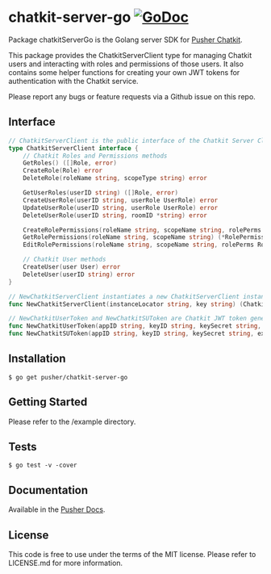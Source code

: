 # chatkit-server-go [![GoDoc](https://godoc.org/github.com/pusher/chatkit-server-go?status.svg)](http://godoc.org/github.com/pusher/chatkit-server-go)

Package chatkitServerGo is the Golang server SDK for [Pusher Chatkit](https://pusher.com/chatkit).

This package provides the ChatkitServerClient type for managing Chatkit users and
interacting with roles and permissions of those users. It also contains some helper
functions for creating your own JWT tokens for authentication with the Chatkit
service.

Please report any bugs or feature requests via a Github issue on this repo.

## Interface

```go
// ChatkitServerClient is the public interface of the Chatkit Server Client
type ChatkitServerClient interface {
    // Chatkit Roles and Permissions methods
    GetRoles() ([]Role, error)
    CreateRole(Role) error
    DeleteRole(roleName string, scopeType string) error

    GetUserRoles(userID string) ([]Role, error)
    CreateUserRole(userID string, userRole UserRole) error
    UpdateUserRole(userID string, userRole UserRole) error
    DeleteUserRole(userID string, roomID *string) error

    CreateRolePermissions(roleName string, scopeName string, rolePerms RolePermissions) error
    GetRolePermissions(roleName string, scopeName string) (*RolePermissions, error)
    EditRolePermissions(roleName string, scopeName string, rolePerms RolePermissions) error

    // Chatkit User methods
    CreateUser(user User) error
    DeleteUser(userID string) error
}

// NewChatkitServerClient instantiates a new ChatkitServerClient instance 
func NewChatkitServerClient(instanceLocator string, key string) (ChatkitServerClient, error)

// NewChatkitUserToken and NewChatkitSUToken are Chatkit JWT token generation helper functions
func NewChatkitUserToken(appID string, keyID string, keySecret string, userID string, expiryDuration time.Duration) (tokenString string, expiry time.Time, err error)
func NewChatkitSUToken(appID string, keyID string, keySecret string, expiryDuration time.Duration) (tokenString string, expiry time.Time, err error)
```

## Installation

    $ go get pusher/chatkit-server-go

## Getting Started

Please refer to the /example directory.

## Tests

    $ go test -v -cover

## Documentation

Available in the [Pusher Docs](https://docs.pusher.com/chatkit/overview/).

## License

This code is free to use under the terms of the MIT license. Please refer to LICENSE.md for more information.